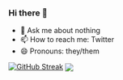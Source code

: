 ### Hi there 👋


- 💬 Ask me about nothing
- 📫 How to reach me: Twitter
- 😄 Pronouns: they/them

[![GitHub Streak](http://github-readme-streak-stats.herokuapp.com?user=ocbrollingpaper&theme=nightowl&hide_border=true&date_format=M%20j%5B%2C%20Y%5D)](https://git.io/streak-stats)
<img align="center" src="https://github-readme-stats.vercel.app/api/top-langs/?username=ocbrollingpaper&&hide=cmake&langs_count=4&line_height=35&theme=dark" />
